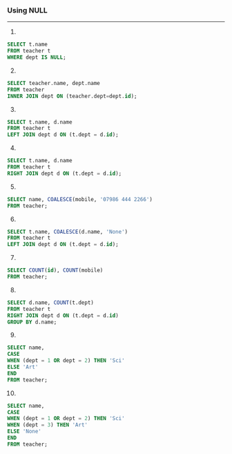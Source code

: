 ### Using NULL

---

1.
```sql
SELECT t.name
FROM teacher t
WHERE dept IS NULL;
```

2.
```sql
SELECT teacher.name, dept.name
FROM teacher 
INNER JOIN dept ON (teacher.dept=dept.id);
```

3.
```sql
SELECT t.name, d.name
FROM teacher t 
LEFT JOIN dept d ON (t.dept = d.id);
```

4.
```sql
SELECT t.name, d.name
FROM teacher t 
RIGHT JOIN dept d ON (t.dept = d.id);
```

5.
```sql
SELECT name, COALESCE(mobile, '07986 444 2266')
FROM teacher;
```

6.
```sql
SELECT t.name, COALESCE(d.name, 'None')
FROM teacher t 
LEFT JOIN dept d ON (t.dept = d.id);
```

7.
```sql
SELECT COUNT(id), COUNT(mobile)
FROM teacher;
```

8.
```sql
SELECT d.name, COUNT(t.dept)
FROM teacher t 
RIGHT JOIN dept d ON (t.dept = d.id)
GROUP BY d.name;
```

9.
```sql
SELECT name,
CASE 
WHEN (dept = 1 OR dept = 2) THEN 'Sci'
ELSE 'Art'
END
FROM teacher;
```

10.
```sql
SELECT name,
CASE
WHEN (dept = 1 OR dept = 2) THEN 'Sci'
WHEN (dept = 3) THEN 'Art'
ELSE 'None'
END
FROM teacher;
```
